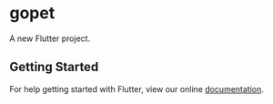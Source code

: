 # gopet

A new Flutter project.

## Getting Started

For help getting started with Flutter, view our online
[documentation](https://flutter.io/).
